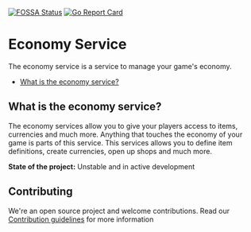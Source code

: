 [![FOSSA Status](https://app.fossa.com/api/projects/git%2Bgithub.com%2FGameComponent%2Feconomy-service.svg?type=shield)](https://app.fossa.com/projects/git%2Bgithub.com%2FGameComponent%2Feconomy-service?ref=badge_shield)
[![Go Report Card](https://goreportcard.com/badge/github.com/GameComponent/economy-service)](https://goreportcard.com/report/github.com/GameComponent/economy-service)

# Economy Service
The economy service is a service to manage your game's economy.

- [What is the economy service?](#what-is-the-economy-service)

## What is the economy service?

The economy services allow you to give your players access to items, currencies and much more. Anything that touches the economy of your game is parts of this service. This services allows you to define item definitions, create currencies, open up shops and much more.

**State of the project:** Unstable and in active development

## Contributing

We're an open source project and welcome contributions. Read our [Contribution guidelines](CONTRIBUTING.md) for more information
